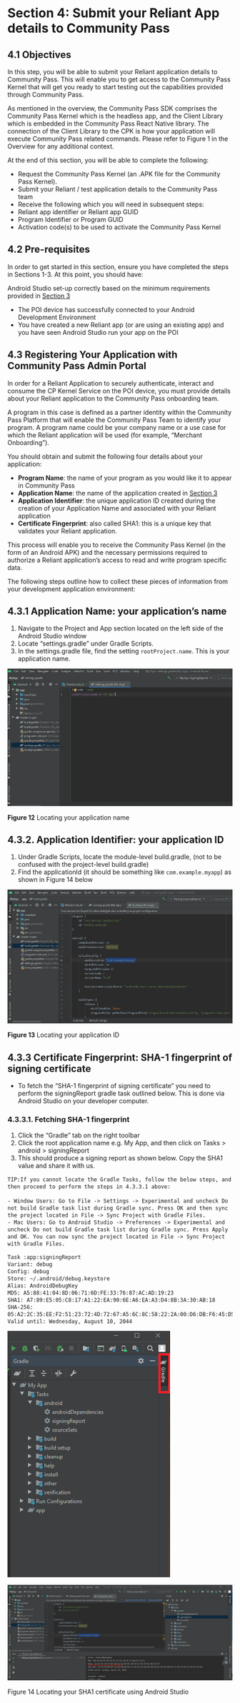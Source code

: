 # Section 4: Submit your Reliant App details to Community Pass

## 4.1 Objectives

In this step, you will be able to submit your Reliant application details to Community Pass. This will enable you to get access to the Community Pass Kernel that will get you ready to start testing out the capabilities provided through Community Pass.

As mentioned in the overview, the Community Pass SDK comprises the Community Pass Kernel which is the headless app, and the Client Library which is embedded in the Community Pass React Native library. The connection of the Client Library to the CPK is how your application will execute Community Pass related commands. Please refer to Figure 1 in the Overview for any additional context.

At the end of this section, you will be able to complete the following:

- Request the Community Pass Kernel (an .APK file for the Community Pass Kernel).
- Submit your Reliant / test application details to the Community Pass team
- Receive the following which you will need in subsequent steps:
- Reliant app identifier or Reliant app GUID
- Program Identifier or Program GUID
- Activation code(s) to be used to activate the Community Pass Kernel

## 4.2 Pre-requisites

In order to get started in this section, ensure you have completed the steps in Sections 1-3. At this point, you should have:

Android Studio set-up correctly based on the minimum requirements provided in [Section 3](dev-environment-setup.md)

- The POI device has successfully connected to your Android Development Environment
- You have created a new Reliant app (or are using an existing app) and you have seen Android Studio run your app on the POI

## 4.3 Registering Your Application with Community Pass Admin Portal

In order for a Reliant Application to securely authenticate, interact and consume the CP Kernel Service on the POI device, you must provide details about your Reliant application to the Community Pass onboarding team.

A program in this case is defined as a partner identity within the Community Pass Platform that will enable the Community Pass Team to identify your program. A program name could be your company name or a use case for which the Reliant application will be used (for example, “Merchant Onboarding”).

You should obtain and submit the following four details about your application:

- **Program Name**: the name of your program as you would like it to appear in Community Pass
- **Application Name**: the name of the application created in [Section 3](dev-environment-setup.md)
- **Application Identifier**: the unique application ID created during the creation of your Application Name and associated with your Reliant application
- **Certificate Fingerprint**: also called SHA1: this is a unique key that validates your Reliant application.

This process will enable you to receive the Community Pass Kernel (in the form of an Android APK) and the necessary permissions required to authorize a Reliant application’s access to read and write program specific data.

The following steps outline how to collect these pieces of information from your development application environment:

## 4.3.1 Application Name: your application’s name

1. Navigate to the Project and App section located on the left side of the Android Studio window
2. Locate “settings.gradle” under Gradle Scripts.
3. In the settings.gradle file, find the setting `rootProject.name`. This is your application name.

![](/docs/assets/locate-app-name.png)

**Figure 12** Locating your application name

## 4.3.2. Application Identifier: your application ID

1. Under Gradle Scripts, locate the module-level build.gradle, (not to be confused with the project-level build.gradle)
2. Find the applicationId (it should be something like `com.example.myapp`) as shown in Figure 14 below

![](/docs/assets/locate-app-id.png)

**Figure 13** Locating your application ID

## 4.3.3 Certificate Fingerprint: SHA-1 fingerprint of signing certificate

- To fetch the “SHA-1 fingerprint of signing certificate” you need to perform the signingReport gradle task outlined below. This is done via Android Studio on your developer computer.

### 4.3.3.1. Fetching SHA-1 fingerprint

1. Click the “Gradle” tab on the right toolbar
2. Click the root application name e.g. My App, and then click on Tasks > android > signingReport
3. This should produce a signing report as shown below. Copy the SHA1 value and share it with us.

```
TIP:If you cannot locate the Gradle Tasks, follow the below steps, and then proceed to perform the steps in 4.3.3.1 above:

- Window Users: Go to File -> Settings -> Experimental and uncheck Do not build Gradle task list during Gradle sync. Press OK and then sync the project located in File -> Sync Project with Gradle Files.
- Mac Users: Go to Android Studio -> Preferences -> Experimental and uncheck Do not build Gradle task list during Gradle sync. Press Apply and OK. You can now sync the project located in File -> Sync Project with Gradle Files.
```

```
Task :app:signingReport
Variant: debug
Config: debug
Store: ~/.android/debug.keystore
Alias: AndroidDebugKey
MD5: A5:88:41:04:8D:06:71:6D:FE:33:76:87:AC:AD:19:23
SHA1: A7:89:E5:05:C8:17:A1:22:EA:90:6E:A6:EA:A3:D4:8B:3A:30:AB:18
SHA-256: 05:A2:2C:35:EE:F2:51:23:72:4D:72:67:A5:6C:8C:58:22:2A:00:D6:DB:F6:45:D5:C1:82:D2:80:A4:69:A8:FE
Valid until: Wednesday, August 10, 2044
```

![](/docs/assets/locate-sha1-1.png)

![](/docs/assets/locate-sha1-2.png)

Figure 14 Locating your SHA1 certificate using Android Studio
